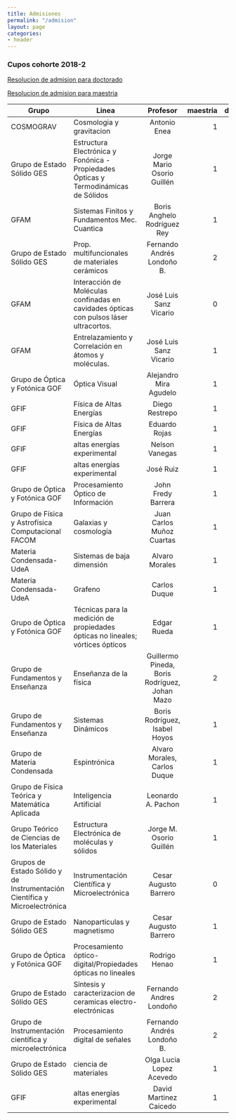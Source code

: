 ```yaml
---
title: Admisiones
permalink: "/admision"
layout: page
categories:
- header
---
```


### Cupos cohorte 2018-2
[Resolucion de admision para doctorado](http://sikuani.udea.edu.co/webmaster/resoluciones-posgrados/R1629)

[Resolucion de admision para maestria](http://sikuani.udea.edu.co/webmaster/resoluciones-posgrados/R1628)


| Grupo | Linea         | Profesor           | maestria  | doctorado |
| ----------- |------------- |:-------------:| -----:|------:|
| COSMOGRAV      | Cosmologia y gravitacion | Antonio Enea |  1     |     1    |
|Grupo de Estado Sólido GES|	Estructura Electrónica y Fonónica - Propiedades Ópticas y Termodinámicas de Sólidos|	Jorge Mario Osorio Guillén|	1	|1|
|GFAM	|Sistemas Finitos y Fundamentos Mec. Cuantica	|Boris Anghelo Rodríguez Rey|	1|	1|
|Grupo de Estado Sólido GES|	Prop. multifuncionales de materiales cerámicos|	Fernando Andrés Londoño B.|	2	|1|
|GFAM	|Interacción de Moléculas confinadas en cavidades ópticas con pulsos láser ultracortos.|	José Luis Sanz Vicario|	0|	1|
|GFAM|	Entrelazamiento y Correlación en átomos y moléculas.|	José Luis Sanz Vicario|	1|	0|
|Grupo de Óptica y Fotónica GOF|	Óptica Visual|	Alejandro Mira Agudelo|	1|	0|
|GFIF|	Física de Altas Energías|	Diego Restrepo|	1	|1|
|GFIF	|Física de Altas Energías|	Eduardo Rojas|	1|	1|
|GFIF |	altas energías experimental |	Nelson Vanegas|	1	|1|
|GFIF|	altas energías experimental |	José Ruiz|	1|	1|
|Grupo de Óptica y Fotónica GOF	|Procesamiento Óptico de Información	|John Fredy Barrera	|1|	1|
|Grupo de Física y Astrofísica Computacional FACOM|	Galaxias y cosmología	|Juan Carlos Muñoz Cuartas|	1	|0|
|Materia Condensada-UdeA	|Sistemas de baja dimensión|	Alvaro Morales|	1|	1|
|Materia Condensada-UdeA|	Grafeno	|Carlos Duque|	1|	1|
|Grupo de Óptica y Fotónica GOF|	Técnicas para la medición de propiedades ópticas no lineales; vórtices ópticos|	Edgar Rueda	|1|	0|
|Grupo de Fundamentos y Enseñanza	|Enseñanza de la física|	Guillermo Pineda, Boris Rodríguez, Johan Mazo	|2|	0|
|Grupo de Fundamentos y Enseñanza	|Sistemas Dinámicos|	Boris Rodríguez, Isabel Hoyos|	1|	0|
|Grupo de Materia Condensada|	Espintrónica|	Alvaro Morales, Carlos Duque|	1|	1|
|Grupo de Física Teórica y Matemática Aplicada|	Inteligencia Artificial	|Leonardo A. Pachon	|1|	0|
|Grupo Teórico de Ciencias de los Materiales|	Estructura Electrónica de moléculas y sólidos|	Jorge M. Osorio Guillén|	1|	0|
|Grupos de Estado Sólido y de Instrumentación Científica y Microelectrónica|Instrumentación Científica y Microelectrónica|		Cesar Augusto Barrero|	0|	1|
|Grupo de Estado Sólido GES|	Nanoparticulas y magnetismo	|Cesar Augusto Barrero|	1	|0|
|Grupo de Óptica y Fotónica GOF|	Procesamiento óptico-digital/Propiedades ópticas no lineales|	Rodrigo Henao	|1	|0|
|Grupo de Estado Sólido GES|	Síntesis y caracterizacion de ceramicas electro-electrónicas|	Fernando Andres Londoño|	2|	1|
|Grupo de Instrumentación científica y microelectrónica|	Procesamiento digital de señales	|Fernando Andrés Londoño B.|	2|	1|
|Grupo de Estado Sólido GES	|ciencia de materiales|	Olga Lucia Lopez Acevedo|	1|	1|
|GFIF	|altas energías experimental| 	David Martinez Caicedo|	1	|1|


